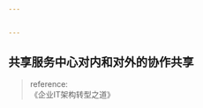 ```yaml
---


---
```


<h2 id="共享服务中心对内和对外的协作共享">共享服务中心对内和对外的协作共享</h2>
<blockquote>
<p>reference:<br>
《企业IT架构转型之道》</p>
</blockquote>


